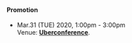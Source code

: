 #### Promotion 

  - Mar.31 (TUE) 2020, 1:00pm - 3:00pm  
    Venue: **[Uberconference](https://www.uberconference.com/room/openchainproject)**.  

